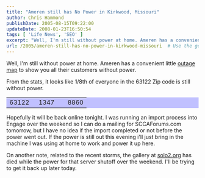 ```yaml
---
title: "Ameren still has No Power in Kirkwood, Missouri"
author: Chris Hammond
publishDate: 2005-08-15T09:22:00
updateDate: 2008-01-23T16:50:54
tags: [ 'Life News', 'SEO' ]
excerpt: "Well, I'm still without power at home. Ameren has a convenient little outage map to show you all their customers without power. From the stats, it looks like 1/8th of everyone in the 63122 Zip code is still without power.     63122 1347 8860 Hopefully it will be back online tonight. I was running an import process into Engage over the weekend so I can do a mailing for SCCAForums.com tomorrow, but I have no idea if the import completed or not before the power went out. If the power is still out this evening i'll just bring in the machine I was using at home to work and power it up here. On another note, related to the recent storms, the gallery at solo2.org has died while the power for that server shutoff over the weekend. I'll be trying to get it back up later..."
url: /2005/ameren-still-has-no-power-in-kirkwood-missouri  # Use the generated URL with year
---
```

<P>Well, I'm still without power at home. Ameren has a convenient little <A href="https://www2.ameren.com/oas/">outage map</A> to show you all their customers without power.</P> <P>From the stats, it looks like 1/8th of everyone in the 63122 Zip code is still without power.  <TABLE id=tblOutages style="BORDER-TOP-WIDTH: 0px; BORDER-LEFT-WIDTH: 0px; BORDER-LEFT-COLOR: transparent; BORDER-BOTTOM-WIDTH: 0px; BORDER-BOTTOM-COLOR: transparent; BORDER-TOP-COLOR: transparent; BACKGROUND-COLOR: #c0c0ff; BORDER-RIGHT-WIDTH: 0px; BORDER-RIGHT-COLOR: transparent" borderColor=transparent border=0> <TBODY> <TR> <TD style="WIDTH: 45px" align=middle>63122</TD> <TD style="WIDTH: 50px" align=right>1347</TD> <TD style="WIDTH: 60px" align=right>8860</TD></TR></TBODY></TABLE></P> <P>Hopefully it will be back online tonight. I was running an import process into Engage over the weekend so I can do a mailing for SCCAForums.com tomorrow, but I have no idea if the import completed or not before the power went out. If the power is still out this evening i'll just bring in the machine I was using at home to work and power it up here.</P> <P>On another note, related to the recent storms, the gallery at <a title="the ultimate autocross web site" href="https://www.solo2.org/" target="_blank">solo2.org</a> has died while the power for that server shutoff over the weekend. I'll be trying to get it back up later today.</P>
